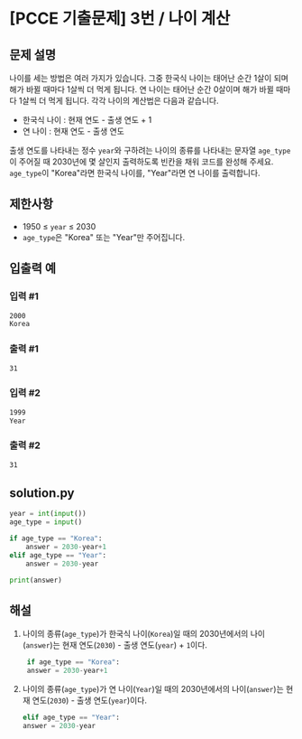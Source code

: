 # [PCCE 기출문제] 3번 / 나이 계산
## 문제 설명
나이를 세는 방법은 여러 가지가 있습니다. 그중 한국식 나이는 태어난 순간 1살이 되며 해가 바뀔 때마다 1살씩 더 먹게 됩니다. 연 나이는 태어난 순간 0살이며 해가 바뀔 때마다 1살씩 더 먹게 됩니다. 각각 나이의 계산법은 다음과 같습니다.

- 한국식 나이 : 현재 연도 - 출생 연도 + 1
- 연 나이 : 현재 연도 - 출생 연도

출생 연도를 나타내는 정수 `year`와 구하려는 나이의 종류를 나타내는 문자열 `age_type`이 주어질 때 2030년에 몇 살인지 출력하도록 빈칸을 채워 코드를 완성해 주세요. `age_type`이 "Korea"라면 한국식 나이를, "Year"라면 연 나이를 출력합니다.

## 제한사항
- 1950 ≤ `year` ≤ 2030
- `age_type`은 "Korea" 또는 "Year"만 주어집니다.

## 입출력 예
### 입력 #1
```txt
2000
Korea
```
### 출력 #1
```txt
31
```
### 입력 #2
```txt
1999
Year
```

### 출력 #2
```txt
31
```

## solution.py
```python
year = int(input())
age_type = input()

if age_type == "Korea":
    answer = 2030-year+1
elif age_type == "Year":   
    answer = 2030-year

print(answer)
```

## 해설
1. 나이의 종류(`age_type`)가 한국식 나이(`Korea`)일 때의 2030년에서의 나이(`answer`)는 현재 연도(`2030`) - 출생 연도(`year`) + `1`이다.
   
   ```python
    if age_type == "Korea":
    answer = 2030-year+1
   ```

2.  나이의 종류(`age_type`)가 연 나이(`Year`)일 때의 2030년에서의 나이(`answer`)는 현재 연도(`2030`) - 출생 연도(`year`)이다.
   
    ```python
    elif age_type == "Year":   
    answer = 2030-year
    ```